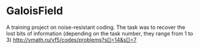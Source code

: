 # GaloisField
A training project on noise-resistant coding.
The task was to recover the lost bits of information (depending on the task number, they range from 1 to 3)
http://vmath.ru/vf5/codes/problems?s[]=14&s[]=7
